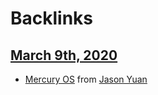 
# Backlinks
## [March 9th, 2020](<March 9th, 2020.md>)
- [Mercury OS](<Mercury OS.md>) from [Jason Yuan](<Jason Yuan.md>)

